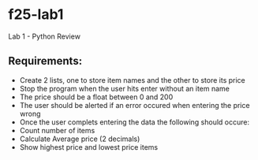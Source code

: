# f25-lab1
Lab 1 - Python Review

## Requirements:
- Create 2 lists, one to store item names and the other to store its price
- Stop the program when the user hits enter without an item name
- The price should be a float between 0 and 200
- The user should be alerted if an error occured when entering the price wrong
- Once the user complets entering the data the following should occure:
- Count number of items
- Calculate Average price (2 decimals)
- Show highest price and lowest price items
